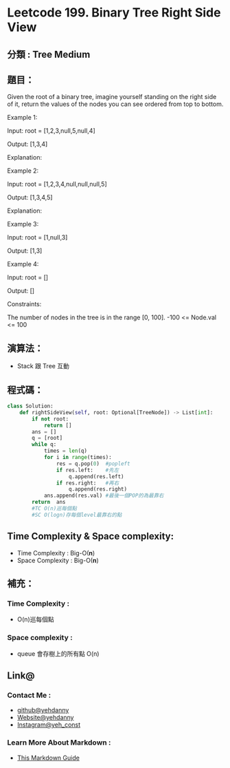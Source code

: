 # Leetcode  199. Binary Tree Right Side View

## 分類 : Tree Medium

## 題目：
Given the root of a binary tree, imagine yourself standing on the right side of it, return the values of the nodes you can see ordered from top to bottom.

 

Example 1:

Input: root = [1,2,3,null,5,null,4]

Output: [1,3,4]

Explanation:



Example 2:

Input: root = [1,2,3,4,null,null,null,5]

Output: [1,3,4,5]

Explanation:



Example 3:

Input: root = [1,null,3]

Output: [1,3]

Example 4:

Input: root = []

Output: []

 

Constraints:

The number of nodes in the tree is in the range [0, 100].
-100 <= Node.val <= 100
## 演算法：
- Stack 跟 Tree 互動

## 程式碼：
```python
class Solution:
    def rightSideView(self, root: Optional[TreeNode]) -> List[int]:
        if not root:
            return []
        ans = []
        q = [root]
        while q:
            times = len(q)
            for i in range(times):
                res = q.pop(0)  #popleft
                if res.left:    #先左
                    q.append(res.left)
                if res.right:   #再右
                    q.append(res.right)
            ans.append(res.val) #最後一個POP的為最靠右
        return  ans
        #TC O(n)巡每個點
        #SC O(logn)存每個level最靠右的點
```
## Time Complexity & Space complexity:
- Time Complexity   :   Big-O(__n__)
- Space Complexity   :  Big-O(__n__)

## 補充：
### Time Complexity :
- O(n)巡每個點
### Space complexity :
- queue 會存樹上的所有點 O(n)

## Link@
### Contact Me : 
- [github@yehdanny](https://github.com/yehdanny)
- [Website@yehdanny](https://yehdanny.github.io/mypage/html/index.html)
- [Instagram@yeh_const](https://www.instagram.com/yeh_const?igsh=MTVlNTl2eGVkeWI2MA%3D%3D&utm_source=qr)
### Learn More About Markdown :
- [This Markdown Guide](https://www.markdownguide.org/)
